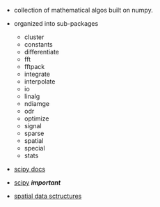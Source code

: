 - collection of mathematical algos built on numpy.
- organized into sub-packages

  - cluster
  - constants
  - differentiate
  - fft
  - fftpack
  - integrate
  - interpolate
  - io
  - linalg
  - ndiamge
  - odr
  - optimize
  - signal
  - sparse
  - spatial
  - special
  - stats

- [scipy docs](https://docs.scipy.org/doc/scipy-1.7.1/scipy-ref-1.7.1.pdf)
- [scipy](https://scipy-lectures.org/_downloads/ScipyLectures-simple.pdf) **_important_**
- [spatial data sctructures](https://docs.scipy.org/doc/scipy/tutorial/spatial.html)
